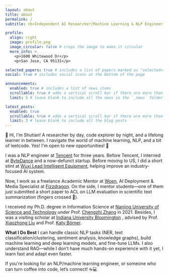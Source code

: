 ```yaml
---
layout: about
title: about
permalink: /
subtitle: <b>Independent AI Researcher|Machine Learning & NLP Engineer|Data Scientist</b>

profile:
  align: right
  image: profile.png
  image_circular: false # crops the image to make it circular
  more_info: >
    <p>1600 Whitewood Dr</p>
    <p>San Jose, CA 95131</p>

selected_papers: true # includes a list of papers marked as "selected={true}"
social: true # includes social icons at the bottom of the page

announcements:
  enabled: true # includes a list of news items
  scrollable: true # adds a vertical scroll bar if there are more than 3 news items
  limit: 5 # leave blank to include all the news in the `_news` folder

latest_posts:
  enabled: true
  scrollable: true # adds a vertical scroll bar if there are more than 3 new posts items
  limit: 3 # leave blank to include all the blog posts
---
```

👋 Hi, I'm Shutian! A researcher by day, code explorer by night, and a lifelong learner in between. I navigate the world of machine learning, NLP, and a bit of leetcode. Yes! I'm open to new opportunities! 🚀

I was a NLP engineer at [Tencent](https://www.tencent.com/en-us/) for three years. Before Tencent, I interned at [ByteDance](https://www.bytedance.com/en/) and a now-defunct startup. Before moving to US, I did a short stint at [Wuxi Lead Intelligent Equipment](https://www.leadintelligent.com/en/), helping improve an industry-focused AI system.

Now, I work as a freelance Academic Mentor at [Woen](https://appakl7qnoo1285.pc.xiaoe-tech.com/), AI Deployment & Media Specialist at [Fizzdragon](https://fizzdragon.com/). On the side, I mentor students—one of them just submitted a short paper to ACL on LLM evaluation in scientific text summarization (fingers crossed 🤞).

I received my Ph.D. degree in Information Science at [Nanjing University of Science and Technology](https://english.njust.edu.cn/) under Prof. [Chengzhi Zhang](https://chengzhizhang.github.io/) in 2021. Besides, I was a visiting scholar at [Indiana University Bloomington](https://luddy.indiana.edu/index.html) , advised by Prof. [Xiaozhong Liu](http://xiaozhong.website2.me/) and Prof. [Katy Börner](https://cns-iu.github.io/katy/).

<b>What I Do Best</b>
I can handle classic NLP tasks (NER, text classification/clustering, sentiment analysis, knowledge graphs), build machine learning and deep learning models, and fine-tune LLMs. I also understand RAG—while I don’t have much hands-on experience with it yet, I learn fast and adapt even faster.

If you're looking for an NLP/machine learning engineer, or someone who can turn coffee into code, let’s connect! ☕💻
